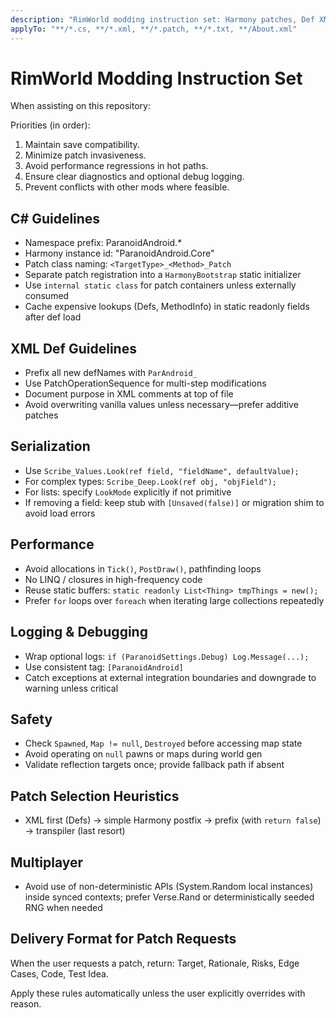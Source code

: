 ```yaml
---
description: "RimWorld modding instruction set: Harmony patches, Def XML, performance, safety, save compatibility."
applyTo: "**/*.cs, **/*.xml, **/*.patch, **/*.txt, **/About.xml"
---
```


# RimWorld Modding Instruction Set

When assisting on this repository:

Priorities (in order):

1. Maintain save compatibility.
2. Minimize patch invasiveness.
3. Avoid performance regressions in hot paths.
4. Ensure clear diagnostics and optional debug logging.
5. Prevent conflicts with other mods where feasible.

## C# Guidelines

- Namespace prefix: ParanoidAndroid.\*
- Harmony instance id: "ParanoidAndroid.Core"
- Patch class naming: `<TargetType>_<Method>_Patch`
- Separate patch registration into a `HarmonyBootstrap` static initializer
- Use `internal static class` for patch containers unless externally consumed
- Cache expensive lookups (Defs, MethodInfo) in static readonly fields after def load

## XML Def Guidelines

- Prefix all new defNames with `ParAndroid_`
- Use PatchOperationSequence for multi-step modifications
- Document purpose in XML comments at top of file
- Avoid overwriting vanilla values unless necessary—prefer additive patches

## Serialization

- Use `Scribe_Values.Look(ref field, "fieldName", defaultValue);`
- For complex types: `Scribe_Deep.Look(ref obj, "objField");`
- For lists: specify `LookMode` explicitly if not primitive
- If removing a field: keep stub with `[Unsaved(false)]` or migration shim to avoid load errors

## Performance

- Avoid allocations in `Tick()`, `PostDraw()`, pathfinding loops
- No LINQ / closures in high-frequency code
- Reuse static buffers: `static readonly List<Thing> tmpThings = new();`
- Prefer `for` loops over `foreach` when iterating large collections repeatedly

## Logging & Debugging

- Wrap optional logs: `if (ParanoidSettings.Debug) Log.Message(...);`
- Use consistent tag: `[ParanoidAndroid]`
- Catch exceptions at external integration boundaries and downgrade to warning unless critical

## Safety

- Check `Spawned`, `Map != null`, `Destroyed` before accessing map state
- Avoid operating on `null` pawns or maps during world gen
- Validate reflection targets once; provide fallback path if absent

## Patch Selection Heuristics

- XML first (Defs) → simple Harmony postfix → prefix (with `return false`) → transpiler (last resort)

## Multiplayer

- Avoid use of non-deterministic APIs (System.Random local instances) inside synced contexts; prefer Verse.Rand or deterministically seeded RNG when needed

## Delivery Format for Patch Requests

When the user requests a patch, return: Target, Rationale, Risks, Edge Cases, Code, Test Idea.

Apply these rules automatically unless the user explicitly overrides with reason.
